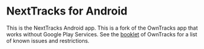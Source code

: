 NextTracks for Android
=======

This is the NextTracks Android app.
This is a fork of the OwnTracks app that works without Google Play Services.
See the [booklet](http://owntracks.org/booklet/features/android/) of OwnTracks for a list of known issues and restrictions.


